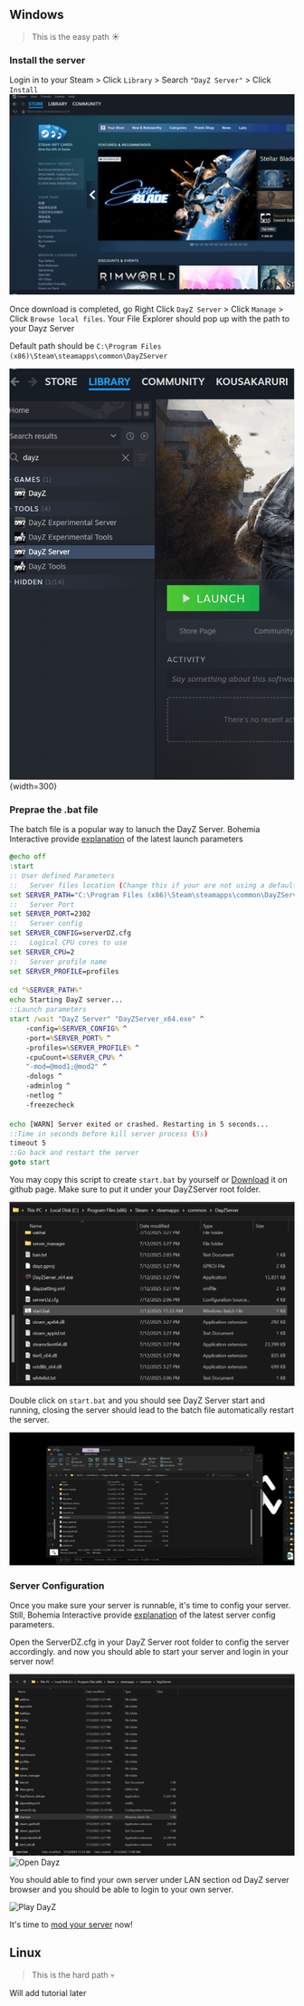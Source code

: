 ## **Windows**
> This is the easy path :sunny:

###  **Install the server**

Login in to your Steam > Click `Library` > Search `"DayZ Server"` > Click `Install`
![install_windows_dayz_server](imgs/Install_from_steam.gif)

Once download is completed, go Right Click `DayZ Server` > Click `Manage` > Click `Browse local files`. Your File Explorer should pop up with the path to your Dayz Server 


Default path should be `C:\Program Files (x86)\Steam\steamapps\common\DayZServer`

![Find_local_files](imgs/Find_local_file.gif){width=300}

### **Preprae the .bat file**

The batch file is a popular way to lanuch the DayZ Server. Bohemia Interactive provide [explanation](https://community.bistudio.com/wiki/DayZ:Server_Configuration#Launch_Parameters) of the latest launch parameters 

```bat
@echo off
:start
:: User defined Parameters
::   Server files location (Change this if your are not using a default installation path for DayZ Server)
set SERVER_PATH="C:\Program Files (x86)\Steam\steamapps\common\DayZServer"
::   Server Port
set SERVER_PORT=2302
::   Server config
set SERVER_CONFIG=serverDZ.cfg
::   Logical CPU cores to use
set SERVER_CPU=2
::   Server profile name
set SERVER_PROFILE=profiles

cd "%SERVER_PATH%"
echo Starting DayZ server...
::Launch parameters
start /wait "DayZ Server" "DayZServer_x64.exe" ^
    -config=%SERVER_CONFIG% ^
    -port=%SERVER_PORT% ^
    -profiles=%SERVER_PROFILE% ^
    -cpuCount=%SERVER_CPU% ^
    "-mod=@mod1;@mod2" ^
    -dologs ^
    -adminlog ^
    -netlog ^
    -freezecheck 

echo [WARN] Server exited or crashed. Restarting in 5 seconds...    
::Time in seconds before kill server process (5s)
timeout 5
::Go back and restart the server
goto start
```

You may copy this script to create `start.bat` by yourself or [Download](https://github.com/jldz9/dayz_tutorial/blob/main/start.bat) it on github page. 
Make sure to put it under your DayZServer root folder.

![Put to root folder](imgs/bat_root_folder.png)

Double click on `start.bat` and you should see DayZ Server start and running, closing the server should lead to the batch file automatically restart the server. 

![Test bat](imgs/test_bat.gif)

### **Server Configuration**
Once you make sure your server is runnable, it's time to config your server. Still, Bohemia Interactive provide [explanation](https://community.bistudio.com/wiki/DayZ:Server_Configuration) of the latest server config parameters. 

Open the ServerDZ.cfg in your DayZ Server root folder to config the server accordingly. and now you should able to start your server and login in your server now! 

![Start server](imgs/start_server.gif)
![Open Dayz](imgs/open_dayz.gif)

You should able to find your own server under LAN section od  DayZ server browser and you should be able to login to your own server.

![Play DayZ](imgs/login_preview.gif)

It's time to [mod your server](../modding/adding_mods.md) now!

## Linux 
> This is the hard path :skull:

Will add tutorial later